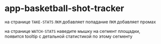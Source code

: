 # app-basketball-shot-tracker

на странице `TAKE-STATS`
`ЛКМ` добавляет попадание
`ПКМ` добавляет промах

на странице `WATCH-STATS`
наведите мышку на сегмент площадки, появится tooltip с детальной статистикой по этому сегменту
